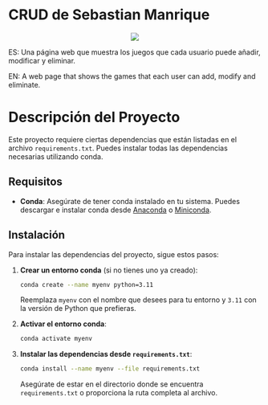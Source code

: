 # CRUD de Sebastian Manrique

<p align="center">
  <a href="https://skillicons.dev">
    <img src="https://skillicons.dev/icons?i=git,python,flask,javascript,html,css" />
  </a>
</p>

ES: Una página web que muestra los juegos que cada usuario puede añadir, modificar y eliminar.

EN: A web page that shows the games that each user can add, modify and eliminate.

# Descripción del Proyecto

Este proyecto requiere ciertas dependencias que están listadas en el archivo `requirements.txt`. Puedes instalar todas las dependencias necesarias utilizando conda.

## Requisitos

- **Conda**: Asegúrate de tener conda instalado en tu sistema. Puedes descargar e instalar conda desde [Anaconda](https://www.anaconda.com/) o [Miniconda](https://docs.conda.io/en/latest/miniconda.html).

## Instalación

Para instalar las dependencias del proyecto, sigue estos pasos:

1. **Crear un entorno conda** (si no tienes uno ya creado):

   ```sh
   conda create --name myenv python=3.11
   ```

   Reemplaza `myenv` con el nombre que desees para tu entorno y `3.11` con la versión de Python que prefieras.

2. **Activar el entorno conda**:

   ```sh
   conda activate myenv
   ```

3. **Instalar las dependencias desde `requirements.txt`**:

   ```sh
   conda install --name myenv --file requirements.txt
   ```

   Asegúrate de estar en el directorio donde se encuentra `requirements.txt` o proporciona la ruta completa al archivo.
